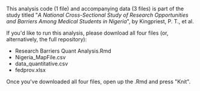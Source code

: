 This analysis code (1 file) and accompanying data (3 files) is part of the study titled "*A National Cross-Sectional Study of Research Opportunities and Barriers Among Medical Students in Nigeria*", by Kingpriest, P. T., et al. 

If you'd like to run this analysis, please download all four files (or, alternatively, the full repository): 
* Research Barriers Quant Analysis.Rmd
* Nigeria_MapFile.csv
* data_quantitative.csv
* fedprov.xlsx

Once you've downloaded all four files, open up the .Rmd and press "Knit".
